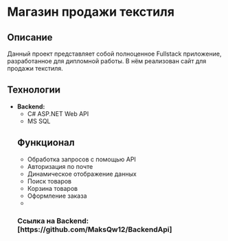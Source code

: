 # Магазин продажи текстиля
<h2>Описание</h2>
<p>Данный проект представляет собой полноценное Fullstack приложение, разработанное для дипломной работы. В нём реализован сайт для продажи текстиля.</p>

<h2>Технологии</h2>
<ul>
    <li><strong>Backend:</strong>
        <ul>
            <li>C# ASP.NET Web API</li>
            <li>MS SQL</li>
        </ul>
    </li>
<h2>Функционал</h2>
<ul>
    <li>Обработка запросов с помощью API</li>
    <li>Авторизация по почте</li>
    <li>Динамическое отображение данных</li>
    <li>Поиск товаров</li>
    <li>Корзина товаров</li>
    <li>Оформление заказа</li>
    <li></li>
</ul>

<h3>Ссылка на Backend: [https://github.com/MaksQw12/BackendApi]</h3>
